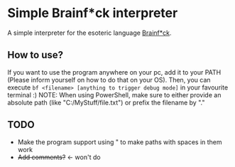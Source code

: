 # Simple Brainf*ck interpreter
A simple interpreter for the esoteric language [Brainf*ck](https://en.wikipedia.org/wiki/Brainfuck).

## How to use?
If you want to use the program anywhere on your pc, add it to your PATH (Please inform yourself on how to do that on your OS).
Then, you can execute `bf <filename> [anything to trigger debug mode]` in your favourite terminal :)
NOTE: When using PowerShell, make sure to either provide an absolute path (like "C:/MyStuff/file.txt") or prefix the filename by ".\"

## TODO
- Make the program support using " to make paths with spaces in them work
- ~~Add comments?~~ <- won't do
